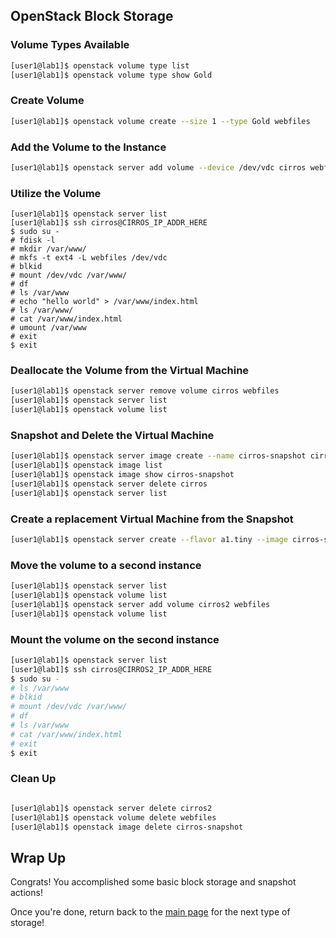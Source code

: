## OpenStack Block Storage

### Volume Types Available

```bash
[user1@lab1]$ openstack volume type list
[user1@lab1]$ openstack volume type show Gold
```

### Create Volume

```bash
[user1@lab1]$ openstack volume create --size 1 --type Gold webfiles
```

### Add the Volume to the Instance

```bash
[user1@lab1]$ openstack server add volume --device /dev/vdc cirros webfiles
```

### Utilize the Volume

```
[user1@lab1]$ openstack server list
[user1@lab1]$ ssh cirros@CIRROS_IP_ADDR_HERE
$ sudo su -
# fdisk -l
# mkdir /var/www/
# mkfs -t ext4 -L webfiles /dev/vdc
# blkid
# mount /dev/vdc /var/www/
# df
# ls /var/www
# echo "hello world" > /var/www/index.html
# ls /var/www/
# cat /var/www/index.html
# umount /var/www
# exit
$ exit
```

### Deallocate the Volume from the Virtual Machine

```bash
[user1@lab1]$ openstack server remove volume cirros webfiles
[user1@lab1]$ openstack server list
[user1@lab1]$ openstack volume list
```

### Snapshot and Delete the Virtual Machine

```bash
[user1@lab1]$ openstack server image create --name cirros-snapshot cirros
[user1@lab1]$ openstack image list
[user1@lab1]$ openstack image show cirros-snapshot
[user1@lab1]$ openstack server delete cirros
[user1@lab1]$ openstack server list
```


### Create a replacement Virtual Machine from the Snapshot

```bash
[user1@lab1]$ openstack server create --flavor a1.tiny --image cirros-snapshot --nic net-id=internal cirros2
```

### Move the volume to a second instance


```bash
[user1@lab1]$ openstack server list
[user1@lab1]$ openstack volume list
[user1@lab1]$ openstack server add volume cirros2 webfiles
[user1@lab1]$ openstack volume list
```

### Mount the volume on the second instance

```bash
[user1@lab1]$ openstack server list
[user1@lab1]$ ssh cirros@CIRROS2_IP_ADDR_HERE
$ sudo su -
# ls /var/www
# blkid
# mount /dev/vdc /var/www/
# df
# ls /var/www
# cat /var/www/index.html
# exit
$ exit
```

### Clean Up

``` bash

[user1@lab1]$ openstack server delete cirros2
[user1@lab1]$ openstack volume delete webfiles
[user1@lab1]$ openstack image delete cirros-snapshot
```

## Wrap Up

Congrats! You accomplished some basic block storage and snapshot actions!


Once you're done, return back to the <A HREF="../master/README.md">main page</A> for the next type of storage!
